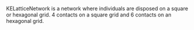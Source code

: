 KELatticeNetwork is a network where individuals are disposed on a square or hexagonal grid.
4 contacts on a square grid and 6 contacts on an hexagonal grid.